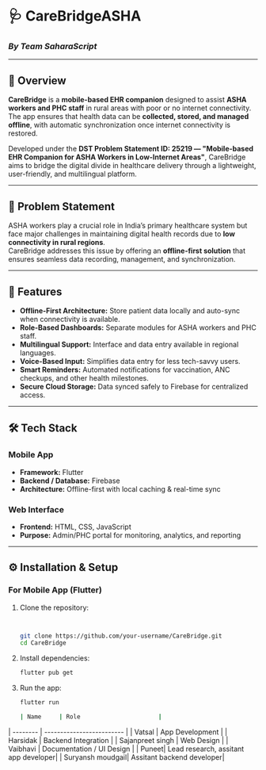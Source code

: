 # 🩺 CareBridgeASHA  
### *By Team SaharaScript*

---

## 📘 Overview  
**CareBridge** is a **mobile-based EHR companion** designed to assist **ASHA workers and PHC staff** in rural areas with poor or no internet connectivity.  
The app ensures that health data can be **collected, stored, and managed offline**, with automatic synchronization once internet connectivity is restored.  

Developed under the **DST Problem Statement ID: 25219 — "Mobile-based EHR Companion for ASHA Workers in Low-Internet Areas"**, CareBridge aims to bridge the digital divide in healthcare delivery through a lightweight, user-friendly, and multilingual platform.

---

## 🧩 Problem Statement  
ASHA workers play a crucial role in India’s primary healthcare system but face major challenges in maintaining digital health records due to **low connectivity in rural regions**.  
CareBridge addresses this issue by offering an **offline-first solution** that ensures seamless data recording, management, and synchronization.

---

## 🌟 Features  
- **Offline-First Architecture:** Store patient data locally and auto-sync when connectivity is available.  
- **Role-Based Dashboards:** Separate modules for ASHA workers and PHC staff.  
- **Multilingual Support:** Interface and data entry available in regional languages.  
- **Voice-Based Input:** Simplifies data entry for less tech-savvy users.  
- **Smart Reminders:** Automated notifications for vaccination, ANC checkups, and other health milestones.  
- **Secure Cloud Storage:** Data synced safely to Firebase for centralized access.

---

## 🛠️ Tech Stack  
### Mobile App  
- **Framework:** Flutter  
- **Backend / Database:** Firebase  
- **Architecture:** Offline-first with local caching & real-time sync  

### Web Interface  
- **Frontend:** HTML, CSS, JavaScript  
- **Purpose:** Admin/PHC portal for monitoring, analytics, and reporting  

---

## ⚙️ Installation & Setup  

### For Mobile App (Flutter)  
1. Clone the repository:  
   ```bash
   

   git clone https://github.com/your-username/CareBridge.git
   cd CareBridge
2. Install dependencies:
   ```bash
   flutter pub get


4. Run the app:
   ```bash
   flutter run

   | Name     | Role                      |
| -------- | ------------------------- |
| Vatsal | App Development           |
| Harsidak  | Backend Integration       |
| Sajanpreet singh | Web Design                |
| Vaibhavi | Documentation / UI Design |
| Puneet| Lead research, assitant app developer|
| Suryansh moudgail| Assitant backend developer|

